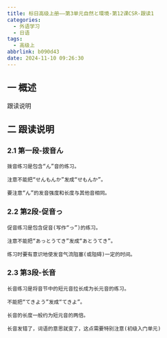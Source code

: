 ```yaml
---
title: 标日高级上册——第3单元自然と環境-第12课CSR-跟读1
categories:
  - 外语学习
  - 日语
tags:
  - 高级上
abbrlink: b090d43
date: 2024-11-10 09:26:30
---
```

## 一 概述

跟读说明

<!--more-->

## 二 跟读说明

### 2.1 第一段-拨音ん

```
拨音练习是包含“ん”音的练习。

注意不能把“せんもんか”发成“せもんか”。

要注意“ん”的发音强度和长度与其他音相同。
```

### 2.2 第2段-促音っ

```
促音练习是包含促音(写作“っ”)的练习。

注意不能把“あっとうてき”发成“あとうてき”。

练习时要有意识地使发音气流阻塞(或阻碍)一定的时间。
```

### 2.3 第3段-长音

```
长音练习是将音节中的短元音拉长成为长元音的练习。

不能把“てきよう”发成“てきよ”。

长音的长度一般约为短元音的两倍。

长音发错了，词语的意思就变了，这点需要特别注意(初级入门单元)
```

